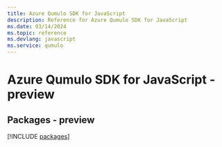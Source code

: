 ```yaml
---
title: Azure Qumulo SDK for JavaScript
description: Reference for Azure Qumulo SDK for JavaScript
ms.date: 03/14/2024
ms.topic: reference
ms.devlang: javascript
ms.service: qumulo
---
```

# Azure Qumulo SDK for JavaScript - preview
## Packages - preview
[!INCLUDE [packages](qumulo-index.md)]